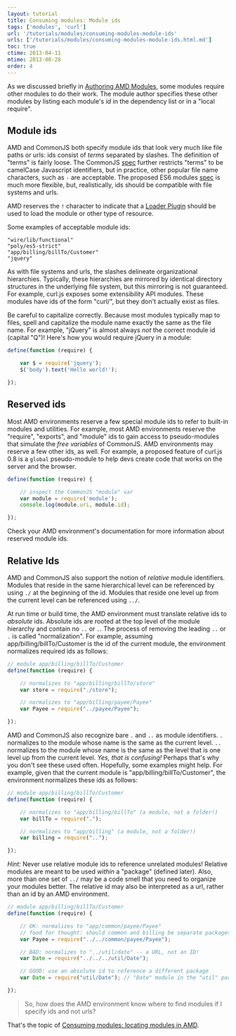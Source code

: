 ```yaml
---
layout: tutorial
title: Consuming modules: Module ids
tags: ['modules', 'curl']
url: '/tutorials/modules/consuming-modules-module-ids'
urls: ['/tutorials/modules/consuming-modules-module-ids.html.md']
toc: true
ctime: 2013-04-11
mtime: 2013-08-28
order: 4
---
```


As we discussed briefly in
[Authoring AMD Modules](./authoring-amd-modules.html.md), some modules require
other modules to do their work.  The module author specifies these other
modules by listing each module's *id* in the dependency list or in a
"local require".

## Module ids

AMD and CommonJS both specify module ids that look very much like file paths or
urls: ids consist of *terms* separated by slashes.  The definition of "terms"
is fairly loose.  The CommonJS
[spec](http://wiki.commonjs.org/wiki/Modules/1.1#Module_Identifiers) further
restricts "terms" to be camelCase Javascript identifiers, but in practice,
other popular file name characters, such as `-` are acceptable.  The
proposed ES6 modules
[spec](http://wiki.ecmascript.org/doku.php?id=harmony:modules) is much more
flexible, but, realistically, ids should be compatible with file systems
and urls.

AMD reserves the `!` character to indicate that a
[Loader Plugin](https://github.com/amdjs/amdjs-api/wiki/Loader-Plugins) should
be used to load the module or other type of resource.

Some examples of acceptable module ids:

```
"wire/lib/functional"
"poly/es5-strict"
"app/billing/billTo/Customer"
"jquery"
```

As with file systems and urls, the slashes delineate organizational
hierarchies.  Typically, these hierarchies are mirrored by identical
directory structures in the underlying file system, but this mirroring is not guaranteed.
For example, curl.js exposes some extensibility API modules.  These modules
have ids of the form "curl/<submodule>", but they don't actually exist as
files.

Be careful to capitalize correctly.  Because most modules typically map
to files, spell and capitalize the module name exactly the
same as the file name.  For example, "jQuery" is almost always *not*
the correct module id (capital "Q")!  Here's how you would require jQuery
in a module:

```js
define(function (require) {

	var $ = require('jquery');
	$('body').text('Hello world!');

});
```

## Reserved ids

Most AMD environments reserve a few special module ids to refer to built-in
modules and utilities.  For example, most AMD environments reserve the
"require", "exports", and "module" ids to gain access to pseudo-modules that
simulate the *free variables* of CommonJS.  AMD environments may reserve
a few other ids, as well.  For example, a proposed feature of
curl.js 0.8 is a `global` pseudo-module to help devs create code that works
on the server and the browser.

```js
define(function (require) {

	// inspect the CommonJS "module" var
	var module = require('module');
	console.log(module.uri, module.id);

});
```

Check your AMD environment's documentation for more information about
reserved module ids.

## Relative Ids

AMD and CommonJS also support the notion of *relative* module identifiers.
Modules that reside in the same hierarchical level can be referenced by using
 `./` at the beginning of the id.  Modules that reside one level up
from the current level can be referenced using `../`.

At run time or build time, the AMD environment must translate relative ids
to *absolute* ids.  Absolute ids are rooted at the top level of the module
hierarchy and contain no `..` or `.`.  The process of removing the leading
`..` or `.` is called "normalization".  For example, assuming
app/billing/billTo/Customer is the id of the current module, the environment
normalizes required ids as follows:

```js
// module app/billing/billTo/Customer
define(function (require) {

	// normalizes to "app/billing/billTo/store"
	var store = require("./store");

	// normalizes to "app/billing/payee/Payee"
	var Payee = require("../payee/Payee");

});
```

AMD and CommonJS also recognize bare `.` and `..` as module identifiers.  `.`
normalizes to the module whose name is the same as the current level. `..`
normalizes to the module whose name is the same as the level that is one
level up from the current level.  _Yes, that is confusing!_  Perhaps that's
why you don't see these used often.  Hopefully, some examples might help.
For example, given that the current module is "app/billing/billTo/Customer",
the environment normalizes these ids as follows:

```js
// module app/billing/billTo/Customer
define(function (require) {

	// normalizes to "app/billing/billTo" (a module, not a folder!)
	var billTo = require(".");

	// normalizes to "app/billing" (a module, not a folder!)
	var billing = require("..");

});
```

_Hint:_ Never use relative module ids to reference unrelated modules!  Relative
modules are meant to be used *within* a "package" (defined later).  Also,
more than one set of `../` may be a code smell that you need to organize
your modules better.  The relative id may also be interpreted as a url, rather
than an id by an AMD environment.

```js
// module app/billing/billTo/Customer
define(function (require) {

	// OK: normalizes to "app/common/payee/Payee"
	// food for thought: should common and billing be separate packages?
	var Payee = require("../../common/payee/Payee");

	// BAD: normalizes to "../util/date" -- a URL, not an ID!
	var Date = require("../../../util/Date");

	// GOOD: use an absolute id to reference a different package
	var Date = require("util/Date"); // "Date" module in the "util" package

});
```

> So, how does the AMD environment know where to find modules if I specify
ids and not urls?

That's the topic of [Consuming modules: locating modules in AMD](./consuming-locating-modules-in-amd.html.md).
